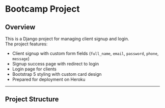 # Bootcamp Project

## Overview
This is a Django project for managing client signup and login.  
The project features:

- Client signup with custom form fields (`full_name`, `email`, `password`, `phone`, `message`)
- Signup success page with redirect to login
- Login page for clients
- Bootstrap 5 styling with custom card design
- Prepared for deployment on Heroku

---

## Project Structure

